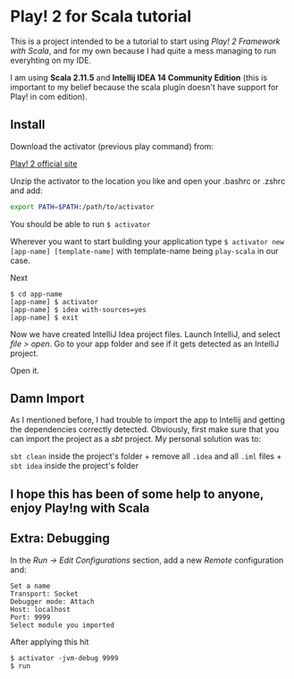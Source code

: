 # Play! 2 for Scala tutorial

This is a project intended to be a tutorial to start using *Play! 2 Framework with Scala*, and for my own because I had quite a mess managing to run everyhting on my IDE.

I am using **Scala 2.11.5** and **Intellij IDEA 14 Community Edition** (this is important to my belief because the scala plugin doesn't have support for Play! in com edition).

## Install 

  Download the activator (previous play command) from:

  [Play! 2 official site](https://www.playframework.com/download)
    
  Unzip the activator to the location you like and open your .bashrc or .zshrc and add:
 
  ````bash
  export PATH=$PATH:/path/to/activator
  ````
  
  You should be able to run ````$ activator````
  
  Wherever you want to start building your application type 
  ````$ activator new [app-name] [template-name]```` 
  with template-name being ````play-scala```` in our case.
  
  Next
  ````
  $ cd app-name
  [app-name] $ activator
  [app-name] $ idea with-sources=yes
  [app-name] $ exit
  ````
  Now we have created IntelliJ Idea project files. Launch IntelliJ, and select *file > open*. Go to your app folder and see if it gets detected as an IntelliJ project. 
  
  Open it.
  
## Damn Import 
  
  As I mentioned before, I had trouble to import the app to Intellij and getting the dependencies correctly detected.
  Obviously, first make sure that you can import the project as a *sbt* project.
  My personal solution was to:
  
  ````sbt clean```` inside the project's folder + 
  remove all ````.idea```` and all ````.iml```` files + 
  ````sbt idea```` inside the project's folder

## I hope this has been of some help to anyone, enjoy Play!ng with Scala

## Extra: Debugging

  In the *Run -> Edit Configurations* section, add a new *Remote* configuration and:
  
  ````
Set a name
Transport: Socket
Debugger mode: Attach
Host: localhost
Port: 9999
Select module you imported
  ````
  After applying this hit
   ````
  $ activator -jvm-debug 9999
  $ run
  ````


